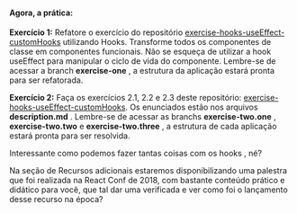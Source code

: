 #### Agora, a prática:

**Exercício 1:** Refatore o exercício do repositório [exercise-hooks-useEffect-customHooks]() utilizando Hooks. Transforme todos os componentes de classe em componentes funcionais. Não se esqueça de utilizar a hook useEffect para manipular o ciclo de vida do componente. Lembre-se de acessar a branch **exercise-one** , a estrutura da aplicação estará pronta para ser refatorada.

**Exercício 2:** Faça os exercícios 2.1, 2.2 e 2.3 deste repositório: [exercise-hooks-useEffect-customHooks](). Os enunciados estão nos arquivos **description.md** . Lembre-se de acessar as branchs **exercise-two.one** , **exercise-two.two** e **exercise-two.three** , a estrutura de cada aplicação estará pronta para ser resolvida.

Interessante como podemos fazer tantas coisas com os hooks , né?

Na seção de Recursos adicionais estaremos disponibilizando uma palestra que foi realizada na React Conf de 2018, com bastante conteúdo prático e didático para você, que tal dar uma verificada e ver como foi o lançamento desse recurso na época?